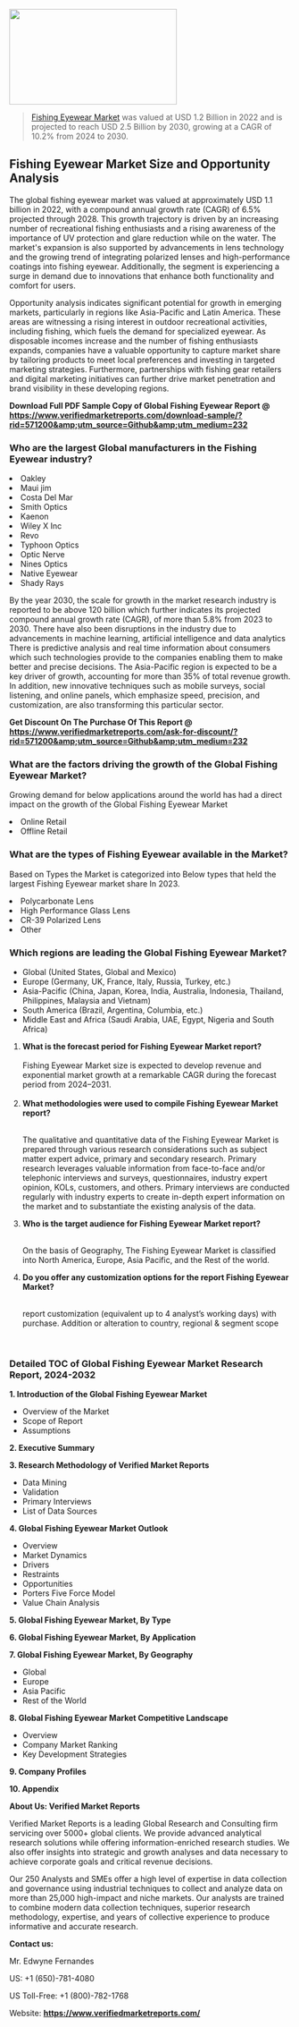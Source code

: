 
<img src="https://ffe5etoiles.com/wp-content/uploads/2024/12/MST1-300x171.png" alt="" width="300" height="171" class="alignnone size-medium wp-image-20088" /><blockquote><p><p><a href="https://www.verifiedmarketreports.com/download-sample/?rid=571200&utm_source=Github&utm_medium=232" target="_blank">Fishing Eyewear Market</a> was valued at USD 1.2 Billion in 2022 and is projected to reach USD 2.5 Billion by 2030, growing at a CAGR of 10.2% from 2024 to 2030.</p></blockquote><p><h2>Fishing Eyewear Market Size and Opportunity Analysis</h2><p>The global fishing eyewear market was valued at approximately USD 1.1 billion in 2022, with a compound annual growth rate (CAGR) of 6.5% projected through 2028. This growth trajectory is driven by an increasing number of recreational fishing enthusiasts and a rising awareness of the importance of UV protection and glare reduction while on the water. The market's expansion is also supported by advancements in lens technology and the growing trend of integrating polarized lenses and high-performance coatings into fishing eyewear. Additionally, the segment is experiencing a surge in demand due to innovations that enhance both functionality and comfort for users.</p><p>Opportunity analysis indicates significant potential for growth in emerging markets, particularly in regions like Asia-Pacific and Latin America. These areas are witnessing a rising interest in outdoor recreational activities, including fishing, which fuels the demand for specialized eyewear. As disposable incomes increase and the number of fishing enthusiasts expands, companies have a valuable opportunity to capture market share by tailoring products to meet local preferences and investing in targeted marketing strategies. Furthermore, partnerships with fishing gear retailers and digital marketing initiatives can further drive market penetration and brand visibility in these developing regions.</p></p><p class=""><strong>Download Full PDF Sample Copy of Global Fishing Eyewear Report @ <a href="https://www.verifiedmarketreports.com/download-sample/?rid=571200&amp;utm_source=Github&amp;utm_medium=232" target="_blank">https://www.verifiedmarketreports.com/download-sample/?rid=571200&amp;utm_source=Github&amp;utm_medium=232</a></strong></p><h3 id="" class="">Who are the largest Global manufacturers in the Fishing Eyewear industry?</h3><p><li>Oakley</li><li> Maui jim</li><li> Costa Del Mar</li><li> Smith Optics</li><li> Kaenon</li><li> Wiley X Inc</li><li> Revo</li><li> Typhoon Optics</li><li> Optic Nerve</li><li> Nines Optics</li><li> Native Eyewear</li><li> Shady Rays</li></p><div class=""><div class="" dir="" data-message-author-role="" data-message-id="" data-message-model-slug=""><div class=""><div class=""><div class=""><div class="" dir="" data-message-author-role="" data-message-id="" data-message-model-slug=""><div class=""><div class=""><p>By the year 2030, the scale for growth in the market research industry is reported to be above 120 billion which further indicates its projected compound annual growth rate (CAGR), of more than 5.8% from 2023 to 2030. There have also been disruptions in the industry due to advancements in machine learning, artificial intelligence and data analytics There is predictive analysis and real time information about consumers which such technologies provide to the companies enabling them to make better and precise decisions. The Asia-Pacific region is expected to be a key driver of growth, accounting for more than 35% of total revenue growth. In addition, new innovative techniques such as mobile surveys, social listening, and online panels, which emphasize speed, precision, and customization, are also transforming this particular sector.</p><p><strong>Get Discount On The Purchase Of This Report @&nbsp; <a href="https://www.verifiedmarketreports.com/ask-for-discount/?rid=571200&amp;utm_source=Github&amp;utm_medium=232" target="_blank">https://www.verifiedmarketreports.com/ask-for-discount/?rid=571200&amp;utm_source=Github&amp;utm_medium=232</a></strong></p></div></div></div></div></div></div></div></div><h3 id="" class="">What are the factors driving the growth of the Global Fishing Eyewear Market?</h3><p id="" class="">Growing demand for below applications around the world has had a direct impact on the growth of the Global Fishing Eyewear Market</p><p id="" class=""><li>Online Retail</li><li> Offline Retail</li></p><h3 id="" class="">What are the types of Fishing Eyewear available in the Market?</h3><p id="" class="">Based on Types the Market is categorized into Below types that held the largest Fishing Eyewear market share In 2023.</p><p id="" class=""><li>Polycarbonate Lens</li><li> High Performance Glass Lens</li><li> CR-39 Polarized Lens</li><li> Other</li></p><h3 id="" class="">Which regions are leading the Global Fishing Eyewear Market?</h3><ul><li>Global (United States, Global and Mexico)</li><li>Europe (Germany, UK, France, Italy, Russia, Turkey, etc.)</li><li>Asia-Pacific (China, Japan, Korea, India, Australia, Indonesia, Thailand, Philippines, Malaysia and Vietnam)</li><li>South America (Brazil, Argentina, Columbia, etc.)</li><li>Middle East and Africa (Saudi Arabia, UAE, Egypt, Nigeria and South Africa)</li></ul><p><ol><li><strong>What is the forecast period for Fishing Eyewear Market report?<br /></strong><br /><span data-sheets-root="1" data-sheets-value="{&quot;1&quot;:2,&quot;2&quot;:&quot;XXXX size is expected to develop revenue and exponential market growth at a remarkable CAGR during the forecast period from 2024&ndash;2030.&quot;}" data-sheets-userformat="{&quot;2&quot;:12674,&quot;4&quot;:{&quot;1&quot;:2,&quot;2&quot;:16776960},&quot;10&quot;:2,&quot;11&quot;:0,&quot;15&quot;:&quot;Arial&quot;,&quot;16&quot;:12}">Fishing Eyewear Market size is expected to develop revenue and exponential market growth at a remarkable CAGR during the forecast period from 2024&ndash;2031.</span><br /><br /></li><li><strong>What methodologies were used to compile Fishing Eyewear Market report?<br /><br /></strong><p>The qualitative and quantitative data of the&nbsp;Fishing Eyewear Market is prepared through various research considerations such as subject matter expert advice, primary and secondary research. Primary research leverages valuable information from face-to-face and/or telephonic interviews and surveys, questionnaires, industry expert opinion, KOLs, customers, and others. Primary interviews are conducted regularly with industry experts to create in-depth expert information on the market and to substantiate the existing analysis of the data.&nbsp;</p></li><li><strong>Who is the target audience for Fishing Eyewear Market report?<br /><br /></strong><p>On the basis of Geography, The&nbsp;Fishing Eyewear Market is classified into North America, Europe, Asia Pacific, and the Rest of the world.</p></li><li><strong>Do you offer any customization options for the report Fishing Eyewear Market?<br /><br /></strong><p>report customization (equivalent up to 4 analyst&rsquo;s working days) with purchase. Addition or alteration to country, regional &amp; segment scope</p><p>&nbsp;</p></li></ol></p><h3 id="" class="">Detailed TOC of Global Fishing Eyewear Market Research Report, 2024-2032</h3><p id="" class=""><strong>1. Introduction of the Global Fishing Eyewear Market</strong></p><ul><li>Overview of the Market</li><li>Scope of Report</li><li>Assumptions</li></ul><p id="" class=""><strong>2. Executive Summary</strong></p><p id="" class=""><strong>3. Research Methodology of&nbsp;Verified Market Reports</strong></p><ul><li>Data Mining</li><li>Validation</li><li>Primary Interviews</li><li>List of Data Sources</li></ul><p id="" class=""><strong>4. Global Fishing Eyewear Market Outlook</strong></p><ul><li>Overview</li><li>Market Dynamics</li><li>Drivers</li><li>Restraints</li><li>Opportunities</li><li>Porters Five Force Model</li><li>Value Chain Analysis</li></ul><p id="" class=""><strong>5. Global Fishing Eyewear Market, By&nbsp;Type</strong></p><p id="" class=""><strong>6. Global Fishing Eyewear Market, By Application</strong></p><p id="" class=""><strong>7. Global Fishing Eyewear Market, By Geography</strong></p><ul><li>Global</li><li>Europe</li><li>Asia Pacific</li><li>Rest of the World</li></ul><p id="" class=""><strong>8. Global Fishing Eyewear Market Competitive Landscape</strong></p><ul><li>Overview</li><li>Company Market Ranking</li><li>Key Development Strategies</li></ul><p id="" class=""><strong>9. Company Profiles</strong></p><p id="" class=""><strong>10. Appendix</strong></p><p id="" class=""><strong>About Us: Verified Market Reports</strong></p><p id="" class="">Verified Market Reports is a leading Global Research and Consulting firm servicing over 5000+ global clients. We provide advanced analytical research solutions while offering information-enriched research studies. We also offer insights into strategic and growth analyses and data necessary to achieve corporate goals and critical revenue decisions.</p><p id="" class="">Our 250 Analysts and SMEs offer a high level of expertise in data collection and governance using industrial techniques to collect and analyze data on more than 25,000 high-impact and niche markets. Our analysts are trained to combine modern data collection techniques, superior research methodology, expertise, and years of collective experience to produce informative and accurate research.</p><p id="" class=""><strong>Contact us:</strong></p><p id="" class="">Mr. Edwyne Fernandes</p><p id="" class="">US: +1 (650)-781-4080</p><p id="" class="">US Toll-Free: +1 (800)-782-1768</p><p id="" class="">Website: <a target="" data-test-app-aware-link=""><strong>https://www.verifiedmarketreports.com/</strong></a></p>
